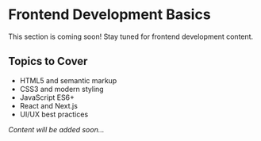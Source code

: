 # Frontend Development Basics

This section is coming soon! Stay tuned for frontend development content.

## Topics to Cover

- HTML5 and semantic markup
- CSS3 and modern styling
- JavaScript ES6+
- React and Next.js
- UI/UX best practices

*Content will be added soon...*
